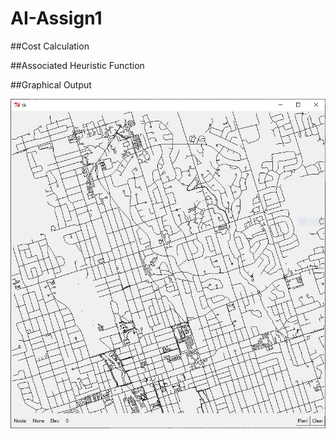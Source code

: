 # AI-Assign1

##Cost Calculation



##Associated Heuristic Function



##Graphical Output

![alt text](https://github.com/SpencerCBryson/AI-Assign1/blob/master/Map.JPG)
